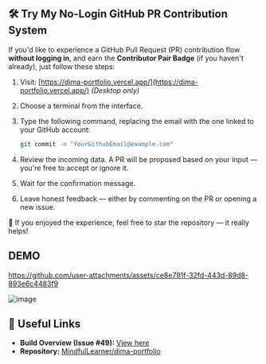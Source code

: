 ## 🛠️ Try My No-Login GitHub PR Contribution System

If you'd like to experience a GitHub Pull Request (PR) contribution flow **without logging in**, and earn the **Contributor Pair Badge** (if you haven't already), just follow these steps:

1. Visit: [https://dima-portfolio.vercel.app/](https://dima-portfolio.vercel.app/)
   *(Desktop only)*
2. Choose a terminal from the interface.
3. Type the following command, replacing the email with the one linked to your GitHub account:

   ```bash
   git commit -m "YourGithubEmail@example.com"
   ```
4. Review the incoming data. A PR will be proposed based on your input — you're free to accept or ignore it.
5. Wait for the confirmation message.
6. Leave honest feedback — either by commenting on the PR or opening a new issue.

🌟 If you enjoyed the experience, feel free to star the repository — it really helps!

## DEMO
https://github.com/user-attachments/assets/ce8e791f-32fd-443d-89d8-893e6c4483f9

![image](https://github.com/user-attachments/assets/b01d3add-4229-43e8-a1c9-37e534fab321)


## 🔗 Useful Links

* **Build Overview (Issue #49):** [View here](https://github.com/MindfulLearner/dima-portfolio/issues/49)
* **Repository:** [MindfulLearner/dima-portfolio](https://github.com/MindfulLearner/dima-portfolio)
